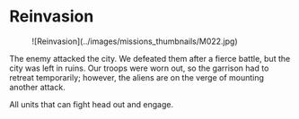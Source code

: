 # Reinvasion

<figure markdown>
![Reinvasion](../images/missions_thumbnails/M022.jpg)
</figure>

The enemy attacked the city. We defeated them after a fierce battle, but the city was left in ruins. Our troops were worn out, so the garrison had to retreat temporarily; however, the aliens are on the verge of mounting another attack.

All units that can fight head out and engage.
